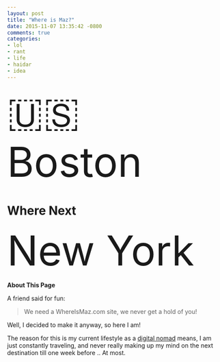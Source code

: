 ```yaml
---
layout: post
title: "Where is Maz?"
date: 2015-11-07 13:35:42 -0800
comments: true
categories: 
- lol
- rant
- life
- haidar
- idea
---
```


<span style="font-size: 72pt;">🇺🇸 Boston</span>

# Where Next

<span style="font-size: 72pt;">New York</span>

__About This Page__

A friend said for fun:

> We need a WhereIsMaz.com site, we never get a hold of you!

Well, I decided to make it anyway, so here I am!

The reason for this is my current lifestyle as a [digital nomad](http://nomadlist.com) means, I am just constantly traveling, and never really making up my mind on the next destination till one week before .. At most.
